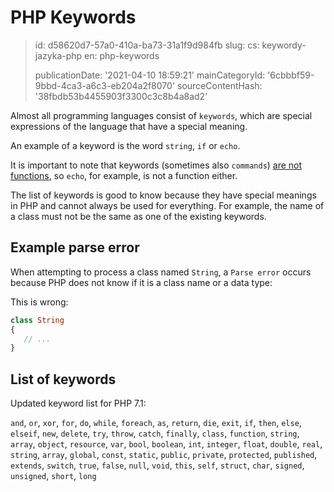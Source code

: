 PHP Keywords
============

> id: d58620d7-57a0-410a-ba73-31a1f9d984fb
> slug:
> 	cs: keywordy-jazyka-php
> 	en: php-keywords
> 
> publicationDate: '2021-04-10 18:59:21'
> mainCategoryId: '6cbbbf59-9bbd-4ca3-a6c3-eb204a2f8070'
> sourceContentHash: '38fbdb53b4455903f3300c3c8b4a8ad2'

Almost all programming languages consist of `keywords`, which are special expressions of the language that have a special meaning.

An example of a keyword is the word `string`, `if` or `echo`.

It is important to note that keywords (sometimes also `commands`) <a href="/commands-and-functions">are not functions</a>, so `echo`, for example, is not a function either.

The list of keywords is good to know because they have special meanings in PHP and cannot always be used for everything. For example, the name of a class must not be the same as one of the existing keywords.

Example parse error
-------------------

When attempting to process a class named `String`, a `Parse error` occurs because PHP does not know if it is a class name or a data type:

This is wrong:

```php
class String
{
   // ...
}
```

List of keywords
-------------------

Updated keyword list for PHP 7.1:

`and`, `or`, `xor`, `for`, `do`, `while`, `foreach`, `as`, `return`, `die`, `exit`, `if`, `then`, `else`, `elseif`, `new`, `delete`, `try`, `throw`, `catch`, `finally`, `class`, `function`, `string`, `array`, `object`, `resource`, `var`, `bool`, `boolean`, `int`, `integer`, `float`, `double`, `real`, `string`, `array`, `global`, `const`, `static`, `public`, `private`, `protected`, `published`, `extends`, `switch`, `true`, `false`, `null`, `void`, `this`, `self`, `struct`, `char`, `signed`, `unsigned`, `short`, `long`

